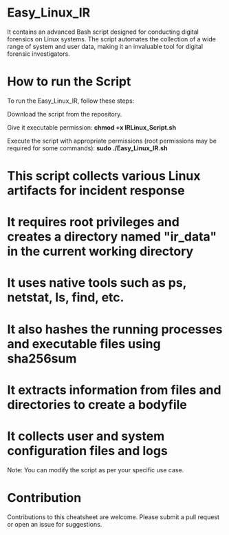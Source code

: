 # Easy_Linux_IR

It contains an advanced Bash script designed for conducting digital forensics on Linux systems. The script automates the collection of a wide range of system and user data, making it an invaluable tool for digital forensic investigators.

# How to run the Script

To run the Easy_Linux_IR, follow these steps:

Download the script from the repository.

Give it executable permission:
   **chmod +x IRLinux_Script.sh**

Execute the script with appropriate permissions (root permissions may be required for some commands):
   **sudo ./Easy_Linux_IR.sh**

# This script collects various Linux artifacts for incident response
# It requires root privileges and creates a directory named "ir_data" in the current working directory
# It uses native tools such as ps, netstat, ls, find, etc.
# It also hashes the running processes and executable files using sha256sum
# It extracts information from files and directories to create a bodyfile
# It collects user and system configuration files and logs

Note: You can modify the script as per your specific use case.

# Contribution

Contributions to this cheatsheet are welcome. Please submit a pull request or open an issue for suggestions.
